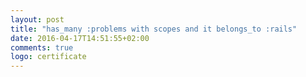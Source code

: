 ```yaml
---
layout: post
title: "has_many :problems with scopes and it belongs_to :rails"
date: 2016-04-17T14:51:55+02:00
comments: true
logo: certificate
---
```

